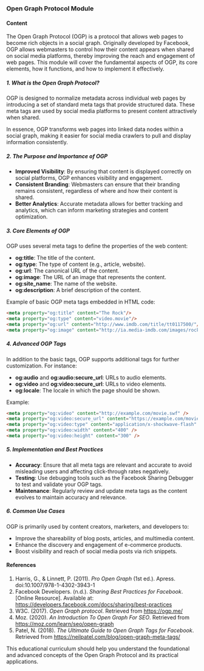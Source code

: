 ### Open Graph Protocol Module

#### Content

The Open Graph Protocol (OGP) is a protocol that allows web pages to become rich objects in a social graph. Originally developed by Facebook, OGP allows webmasters to control how their content appears when shared on social media platforms, thereby improving the reach and engagement of web pages. This module will cover the fundamental aspects of OGP, its core elements, how it functions, and how to implement it effectively.

##### 1. What is the Open Graph Protocol?

OGP is designed to normalize metadata across individual web pages by introducing a set of standard meta tags that provide structured data. These meta tags are used by social media platforms to present content attractively when shared. 

In essence, OGP transforms web pages into linked data nodes within a social graph, making it easier for social media crawlers to pull and display information consistently. 

##### 2. The Purpose and Importance of OGP

- **Improved Visibility**: By ensuring that content is displayed correctly on social platforms, OGP enhances visibility and engagement. 
- **Consistent Branding**: Webmasters can ensure that their branding remains consistent, regardless of where and how their content is shared.
- **Better Analytics**: Accurate metadata allows for better tracking and analytics, which can inform marketing strategies and content optimization.

##### 3. Core Elements of OGP

OGP uses several meta tags to define the properties of the web content:

- **og:title**: The title of the content.
- **og:type**: The type of content (e.g., article, website).
- **og:url**: The canonical URL of the content.
- **og:image**: The URL of an image that represents the content.
- **og:site_name**: The name of the website.
- **og:description**: A brief description of the content.

Example of basic OGP meta tags embedded in HTML code:

```html
<meta property="og:title" content="The Rock"/>
<meta property="og:type" content="video.movie"/>
<meta property="og:url" content="http://www.imdb.com/title/tt0117500/"/>
<meta property="og:image" content="http://ia.media-imdb.com/images/rock.jpg"/>
```

##### 4. Advanced OGP Tags

In addition to the basic tags, OGP supports additional tags for further customization. For instance:

- **og:audio** and **og:audio:secure_url**: URLs to audio elements.
- **og:video** and **og:video:secure_url**: URLs to video elements.
- **og:locale**: The locale in which the page should be shown.

Example:

```html
<meta property="og:video" content="http://example.com/movie.swf" />
<meta property="og:video:secure_url" content="https://example.com/movie.swf" />
<meta property="og:video:type" content="application/x-shockwave-flash" />
<meta property="og:video:width" content="400" />
<meta property="og:video:height" content="300" />
```

##### 5. Implementation and Best Practices

- **Accuracy**: Ensure that all meta tags are relevant and accurate to avoid misleading users and affecting click-through rates negatively.
- **Testing**: Use debugging tools such as the Facebook Sharing Debugger to test and validate your OGP tags.
- **Maintenance**: Regularly review and update meta tags as the content evolves to maintain accuracy and relevance.

##### 6. Common Use Cases

OGP is primarily used by content creators, marketers, and developers to:

- Improve the shareability of blog posts, articles, and multimedia content.
- Enhance the discovery and engagement of e-commerce products.
- Boost visibility and reach of social media posts via rich snippets.

#### References
1. Harris, G., & Linnett, P. (2011). *Pro Open Graph* (1st ed.). Apress. doi:10.1007/978-1-4302-3943-1
2. Facebook Developers. (n.d.). *Sharing Best Practices for Facebook*. [Online Resource]. Available at: https://developers.facebook.com/docs/sharing/best-practices
3. W3C. (2017). *Open Graph protocol*. Retrieved from https://ogp.me/
4. Moz. (2020). *An Introduction To Open Graph For SEO*. Retrieved from https://moz.com/learn/seo/open-graph
5. Patel, N. (2018). *The Ultimate Guide to Open Graph Tags for Facebook*. Retrieved from https://neilpatel.com/blog/open-graph-meta-tags/ 

This educational curriculum should help you understand the foundational and advanced concepts of the Open Graph Protocol and its practical applications.